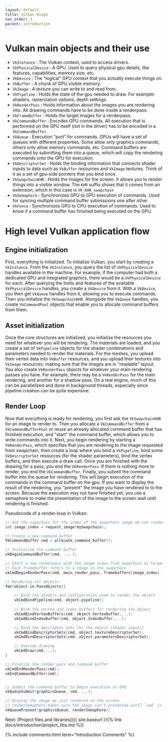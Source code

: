 ```yaml
---
layout: default
title: Vulkan Usage
nav_order: 2
parent: introduction
---
```


# Vulkan main objects and their use

- `VkInstance` : The Vulkan context, used to access drivers.
- `VkPhysicalDevice` : A GPU. Used to query physical gpu details, like features, capabilities, memory size, etc.
- `VkDevice` : The "logical" GPU context that you actually execute things on.
- `VkBuffer` : A chunk of GPU visible memory.
- `VkImage` : A texture you can write to and read from. 
- `VkPipeline` : Holds the state of the gpu needed to draw. For example: shaders, rasterization options, depth settings.
- `VkRenderPass` : Holds information about the images you are rendering into. All drawing commands have to be done inside a renderpass.
- `VkFrameBuffer` : Holds the target images for a renderpass.
- `VkCommandBuffer` : Encodes GPU commands. All execution that is performed on the GPU itself (not in the driver) has to be encoded in a `VkCommandBuffer`.
- `VkQueue` : Execution "port" for commands. GPUs will have a set of queues with different properties. Some allow only graphics commands, others only allow memory commands, etc. Command buffers are executed by submitting them into a queue, which will copy the rendering commands onto the GPU for execution.
- `VkDescriptorSet` : Holds the binding information that connects shader inputs to data such as `VkBuffer` resources and `VkImage` textures. Think of it as a set of gpu-side pointers that you bind once.
- `VkSwapchainKHR` : Holds the images for the screen. It allows you to render things into a visible window. The `KHR` suffix shows that it comes from an extension, which in this case is `VK_KHR_swapchain`
- `VkSemaphore` : Synchronizes GPU to GPU execution of commands. Used for syncing multiple command buffer submissions one after other.
- `VkFence` : Synchronizes GPU to CPU execution of commands. Used to know if a command buffer has finished being executed on the GPU.

# High level Vulkan application flow

## Engine initialization
First, everything is initialized. To initialize Vulkan, you start by creating a `VkInstance`. From the `VkInstance`, you query the list of `VkPhysicalDevice` handles available in the machine. For example, if the computer had both a dedicated GPU and integrated graphics, there would be a `VkPhysicalDevice` for each. After querying the limits and features of the available `VkPhysicalDevice` handles, you create a `VkDevice` from it.
With a `VkDevice`, you then get `VkQueue` handles from it, allowing you to execute commands. Then you initialize the `VkSwapchainKHR`. Alongside the `VkQueue` handles, you create `VkCommandPool` objects that enable you to allocate command buffers from them. 

## Asset initialization
Once the core structures are initialized, you initialize the resources you need for whatever you will be rendering. The materials are loaded, and you create a set of `VkPipeline` objects for the shader combinations and parameters needed to render the materials. For the meshes, you upload their vertex data into `VkBuffer` resources, and you upload their textures into `VkImage` resources, making sure that the images are in "readable" layout. You also create `VkRenderPass` objects for whatever your main rendering passes you have. For example, there may be a `VkRenderPass` for the main rendering, and another for a shadow pass. On a real engine, much of this can be parallelized and done in background threads, especially since pipeline creation can be quite expensive.

## Render Loop
Now that everything is ready for rendering, you first ask the `VkSwapchainKHR` for an image to render to. Then you allocate a `VkCommandBuffer` from a `VkCommandBufferPool` or reuse an already allocated command buffer that has finished execution, and "start" the command buffer, which allows you to write commands into it.
Next, you begin rendering by starting a `VkRenderPass`, which specifies that you are rendering to the image requested from swapchain, then create a loop where you bind a `VkPipeline`, bind some `VkDescriptorSet` resources (for the shader parameters), bind the vertex buffers, and then execute a draw call.
Once you are finished with the drawing for a pass, you end the `VkRenderPass`. If there is nothing more to render, you end the `VkCommandBuffer`.
Finally, you submit the command buffer into the queue for rendering. This will begin execution of the commands in the command buffer on the gpu.
If you want to display the result of the rendering, you "present" the image you have rendered to to the screen. Because the execution may not have finished yet, you use a semaphore to make the presentation of the image to the screen wait until rendering is finished.

Pseudocode of a render-loop in Vulkan:

```cpp
// Ask the swapchain for the index of the swapchain image we can render onto
int image_index = request_image(mySwapchain);

// Create a new command buffer
VkCommandBuffer cmd = allocate_command_buffer();

// Initialize the command buffer
vkBeginCommandBuffer(cmd, ... );

// Start a new renderpass with the image index from swapchain as target to render onto
// Each framebuffer refers to a image in the swapchain
vkCmdBeginRenderPass(cmd, main_render_pass, framebuffers[image_index] );

// Rendering all objects
for(object in PassObjects){

    // Bind the shaders and configuration used to render the object
    vkCmdBindPipeline(cmd, object.pipeline);
    
    // Bind the vertex and index buffers for rendering the object
    vkCmdBindVertexBuffers(cmd, object.VertexBuffer,...);
    vkCmdBindIndexBuffer(cmd, object.IndexBuffer,...);

    // Bind the descriptor sets for the object (shader inputs)
    vkCmdBindDescriptorSets(cmd, object.textureDescriptorSet);
    vkCmdBindDescriptorSets(cmd, object.parametersDescriptorSet);

    // Execute drawing
    vkCmdDraw(cmd,...);
}

// Finalize the render pass and command buffer
vkCmdEndRenderPass(cmd);
vkEndCommandBuffer(cmd);


// Submit the command buffer to begin execution on GPU
vkQueueSubmit(graphicsQueue, cmd, ...);

// Display the image we just rendered on the screen
// renderSemaphore makes sure the image isn't presented until `cmd` is finished executing
vkQueuePresent(graphicsQueue, renderSemaphore);
```

Next: [Project files and libraries]({{ site.baseurl }}{% link docs/introduction/project_libs.md %})


{% include comments.html term="Introduction Comments" %}